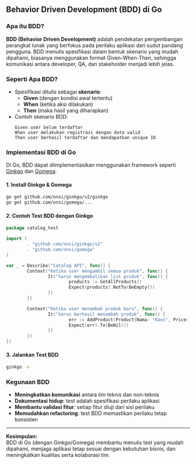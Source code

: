 
## Behavior Driven Development (BDD) di Go

### Apa itu BDD?

**BDD (Behavior Driven Development)** adalah pendekatan pengembangan perangkat lunak yang berfokus pada perilaku aplikasi dari sudut pandang pengguna. BDD menulis spesifikasi dalam bentuk skenario yang mudah dipahami, biasanya menggunakan format Given-When-Then, sehingga komunikasi antara developer, QA, dan stakeholder menjadi lebih jelas.

### Seperti Apa BDD?

- Spesifikasi ditulis sebagai **skenario**:  
    - **Given** (dengan kondisi awal tertentu)
    - **When** (ketika aksi dilakukan)
    - **Then** (maka hasil yang diharapkan)
- Contoh skenario BDD:
    ```
    Given user belum terdaftar
    When user melakukan registrasi dengan data valid
    Then user berhasil terdaftar dan mendapatkan unique ID
    ```

### Implementasi BDD di Go

Di Go, BDD dapat diimplementasikan menggunakan framework seperti [Ginkgo](https://github.com/onsi/ginkgo) dan [Gomega](https://github.com/onsi/gomega).

#### 1. Install Ginkgo & Gomega

```sh
go get github.com/onsi/ginkgo/v2/ginkgo
go get github.com/onsi/gomega/...
```

#### 2. Contoh Test BDD dengan Ginkgo

```go
package catalog_test

import (
        . "github.com/onsi/ginkgo/v2"
        . "github.com/onsi/gomega"
)

var _ = Describe("Catalog API", func() {
        Context("Ketika user mengambil semua produk", func() {
                It("harus mengembalikan list produk", func() {
                        products := GetAllProducts()
                        Expect(products).NotTo(BeEmpty())
                })
        })

        Context("Ketika user menambah produk baru", func() {
                It("harus berhasil menambah produk", func() {
                        err := AddProduct(Product{Nama: "Kaos", Price: 100000})
                        Expect(err).To(BeNil())
                })
        })
})
```

#### 3. Jalankan Test BDD

```sh
ginkgo -v
```

### Kegunaan BDD

- **Meningkatkan komunikasi** antara tim teknis dan non-teknis
- **Dokumentasi hidup**: test adalah spesifikasi perilaku aplikasi
- **Membantu validasi fitur**: setiap fitur diuji dari sisi perilaku
- **Memudahkan refactoring**: test BDD memastikan perilaku tetap konsisten

---

**Kesimpulan:**  
BDD di Go (dengan Ginkgo/Gomega) membantu menulis test yang mudah dipahami, menjaga aplikasi tetap sesuai dengan kebutuhan bisnis, dan meningkatkan kualitas serta kolaborasi tim.